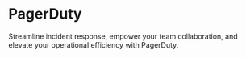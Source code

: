 # PagerDuty

Streamline incident response, empower your team collaboration, and elevate your operational efficiency with PagerDuty.
